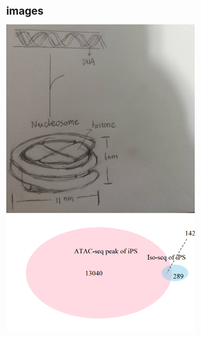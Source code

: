 # images
![haha](https://github.com/zrs120100/images/raw/master/test/11.jpg)
![test](https://github.com/zrs120100/images/raw/master/test/iPS_co_locate.png)
